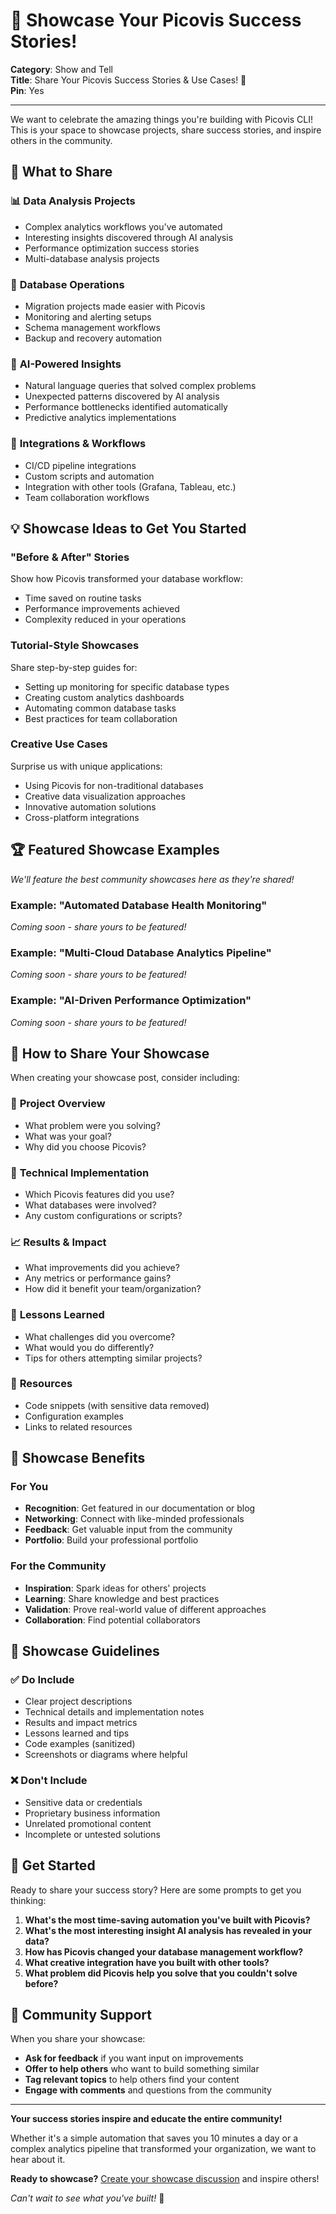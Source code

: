 # 🌟 Showcase Your Picovis Success Stories!

**Category**: Show and Tell  
**Title**: Share Your Picovis Success Stories & Use Cases! 🎯  
**Pin**: Yes  

---

We want to celebrate the amazing things you're building with Picovis CLI! This is your space to showcase projects, share success stories, and inspire others in the community.

## 🎨 What to Share

### 📊 **Data Analysis Projects**
- Complex analytics workflows you've automated
- Interesting insights discovered through AI analysis
- Performance optimization success stories
- Multi-database analysis projects

### 🔄 **Database Operations**
- Migration projects made easier with Picovis
- Monitoring and alerting setups
- Schema management workflows
- Backup and recovery automation

### 🤖 **AI-Powered Insights**
- Natural language queries that solved complex problems
- Unexpected patterns discovered by AI analysis
- Performance bottlenecks identified automatically
- Predictive analytics implementations

### 🔧 **Integrations & Workflows**
- CI/CD pipeline integrations
- Custom scripts and automation
- Integration with other tools (Grafana, Tableau, etc.)
- Team collaboration workflows

## 💡 Showcase Ideas to Get You Started

### "Before & After" Stories
Show how Picovis transformed your database workflow:
- Time saved on routine tasks
- Performance improvements achieved
- Complexity reduced in your operations

### Tutorial-Style Showcases
Share step-by-step guides for:
- Setting up monitoring for specific database types
- Creating custom analytics dashboards
- Automating common database tasks
- Best practices for team collaboration

### Creative Use Cases
Surprise us with unique applications:
- Using Picovis for non-traditional databases
- Creative data visualization approaches
- Innovative automation solutions
- Cross-platform integrations

## 🏆 Featured Showcase Examples

*We'll feature the best community showcases here as they're shared!*

### Example: "Automated Database Health Monitoring"
*Coming soon - share yours to be featured!*

### Example: "Multi-Cloud Database Analytics Pipeline"
*Coming soon - share yours to be featured!*

### Example: "AI-Driven Performance Optimization"
*Coming soon - share yours to be featured!*

## 📝 How to Share Your Showcase

When creating your showcase post, consider including:

### 🎯 **Project Overview**
- What problem were you solving?
- What was your goal?
- Why did you choose Picovis?

### 🔧 **Technical Implementation**
- Which Picovis features did you use?
- What databases were involved?
- Any custom configurations or scripts?

### 📈 **Results & Impact**
- What improvements did you achieve?
- Any metrics or performance gains?
- How did it benefit your team/organization?

### 💭 **Lessons Learned**
- What challenges did you overcome?
- What would you do differently?
- Tips for others attempting similar projects?

### 🔗 **Resources**
- Code snippets (with sensitive data removed)
- Configuration examples
- Links to related resources

## 🎁 Showcase Benefits

### For You
- **Recognition**: Get featured in our documentation or blog
- **Networking**: Connect with like-minded professionals
- **Feedback**: Get valuable input from the community
- **Portfolio**: Build your professional portfolio

### For the Community
- **Inspiration**: Spark ideas for others' projects
- **Learning**: Share knowledge and best practices
- **Validation**: Prove real-world value of different approaches
- **Collaboration**: Find potential collaborators

## 🌟 Showcase Guidelines

### ✅ Do Include
- Clear project descriptions
- Technical details and implementation notes
- Results and impact metrics
- Lessons learned and tips
- Code examples (sanitized)
- Screenshots or diagrams where helpful

### ❌ Don't Include
- Sensitive data or credentials
- Proprietary business information
- Unrelated promotional content
- Incomplete or untested solutions

## 🚀 Get Started

Ready to share your success story? Here are some prompts to get you thinking:

1. **What's the most time-saving automation you've built with Picovis?**
2. **What's the most interesting insight AI analysis has revealed in your data?**
3. **How has Picovis changed your database management workflow?**
4. **What creative integration have you built with other tools?**
5. **What problem did Picovis help you solve that you couldn't solve before?**

## 🤝 Community Support

When you share your showcase:
- **Ask for feedback** if you want input on improvements
- **Offer to help others** who want to build something similar
- **Tag relevant topics** to help others find your content
- **Engage with comments** and questions from the community

---

**Your success stories inspire and educate the entire community!** 

Whether it's a simple automation that saves you 10 minutes a day or a complex analytics pipeline that transformed your organization, we want to hear about it.

**Ready to showcase?** [Create your showcase discussion](https://github.com/picovis/picovis-community/discussions/new?category=show-and-tell) and inspire others!

*Can't wait to see what you've built!* 🎉
